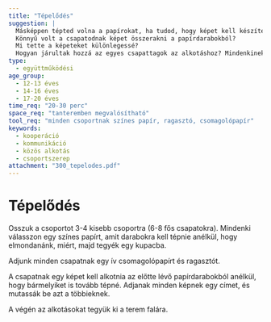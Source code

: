 ```yaml
---
title: "Tépelődés"
suggestion: | 
  Másképpen tépted volna a papírokat, ha tudod, hogy képet kell készítenetek?
  Könnyű volt a csapatodnak képet összerakni a papírdarabokból?
  Mi tette a képeteket különlegessé?
  Hogyan járultak hozzá az egyes csapattagok az alkotáshoz? Mindenkinek volt saját feladata a csapatban?
type:
  - együttműködési
age_group:
  - 12-13 éves
  - 14-16 éves
  - 17-20 éves
time_req: "20-30 perc"
space_req: "tanteremben megvalósítható"
tool_req: "minden csoportnak színes papír, ragasztó, csomagolópapír"
keywords: 
  - kooperáció
  - kommunikáció
  - közös alkotás
  - csoportszerep
attachment: "300_tepelodes.pdf"
---
```


# Tépelődés

Osszuk a csoportot 3-4 kisebb csoportra (6-8 fős csapatokra). Mindenki válasszon egy színes papírt, amit darabokra kell tépnie anélkül, hogy elmondanánk, miért, majd tegyék egy kupacba.

Adjunk minden csapatnak egy ív csomagolópapírt és ragasztót.

A csapatnak egy képet kell alkotnia az előtte lévő papírdarabokból anélkül, hogy bármelyiket is tovább tépné. Adjanak minden képnek egy címet, és mutassák be azt a többieknek.

A végén az alkotásokat tegyük ki a terem falára.
  
  
